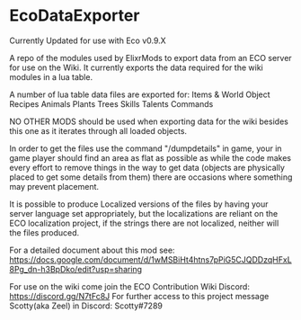 # EcoDataExporter
Currently Updated for use with Eco v0.9.X

A repo of the modules used by ElixrMods to export data from an ECO server for use on the Wiki. 
It currently exports the data required for the wiki modules in a lua table.

A number of lua table data files are exported for:
Items & World Object
Recipes
Animals
Plants
Trees
Skills
Talents
Commands

NO OTHER MODS should be used when exporting data for the wiki besides this one as it iterates through all loaded objects.

In order to get the files use the command "/dumpdetails" in game, your in game player should find an area as flat as possible 
as while the code makes every effort to remove things in the way to get data (objects are physically placed to get some details from them)
there are occasions where something may prevent placement.

It is possible to produce Localized versions of the files by having your server language set appropriately, but the localizations are
reliant on the ECO localization project, if the strings there are not localized, neither will the files produced.

For a detailed document about this mod see: https://docs.google.com/document/d/1wMSBiHt4htns7pPiG5CJQDDzqHFxL8Pg_dn-h3BpDko/edit?usp=sharing

For use on the wiki come join the ECO Contribution Wiki Discord: https://discord.gg/N7tFc8J
For further access to this project message Scotty(aka Zeel) in Discord: Scotty#7289
